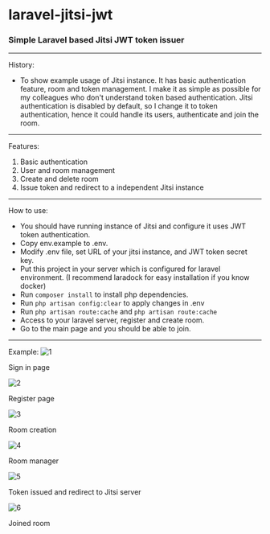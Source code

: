 # laravel-jitsi-jwt
### Simple Laravel based Jitsi JWT token issuer ###
----
History:
- To show example usage of Jitsi instance. It has basic authentication feature, room and token management. I make it as simple as possible for my colleagues who don't understand token based authentication. Jitsi authentication is disabled by default, so I change it to token authentication, hence it could handle its users, authenticate and join the room.
----
Features:
1. Basic authentication
2. User and room management
3. Create and delete room
4. Issue token and redirect to a independent Jitsi instance
----
How to use:
- You should have running instance of Jitsi and configure it uses JWT token authentication.
- Copy env.example to .env.
- Modify .env file, set URL of your jitsi instance, and JWT token secret key.
- Put this project in your server which is configured for laravel environment. (I recommend laradock for easy installation if you know docker)
- Run `composer install` to install php dependencies.
- Run `php artisan config:clear` to apply changes in .env
- Run `php artisan route:cache` and `php artisan route:cache`
- Access to your laravel server, register and create room.
- Go to the main page and you should be able to join.
----
Example:
![1](https://github.com/hangon1234/laravel-jitsi-jwt/blob/master/images/1.png?raw=true)

Sign in page

![2](https://github.com/hangon1234/laravel-jitsi-jwt/blob/master/images/2.png?raw=true)

Register page

![3](https://github.com/hangon1234/laravel-jitsi-jwt/blob/master/images/3.png?raw=true)

Room creation

![4](https://github.com/hangon1234/laravel-jitsi-jwt/blob/master/images/4.png?raw=true)

Room manager

![5](https://github.com/hangon1234/laravel-jitsi-jwt/blob/master/images/5.png?raw=true)

Token issued and redirect to Jitsi server

![6](https://github.com/hangon1234/laravel-jitsi-jwt/blob/master/images/6.png?raw=true)

Joined room
